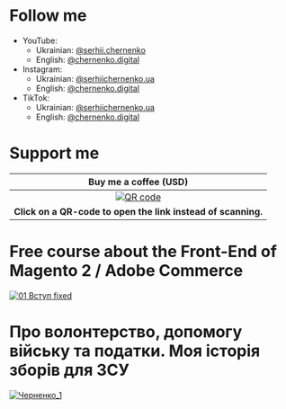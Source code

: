 # Follow me

- YouTube:
    - Ukrainian: <a href="https://youtube.com/@serhii.chernenko" target="_blank">@serhii.chernenko</a>
    - English: <a href="https://youtube.com/@chernenko.digital" target="_blank">@chernenko.digital</a>
- Instagram:
    - Ukrainian: <a href="https://www.instagram.com/serhiichernenko.ua" target="_blank">@serhiichernenko.ua</a>
    - English: <a href="https://www.instagram.com/chernenko.digital" target="_blank">@chernenko.digital</a>
- TikTok:
    - Ukrainian: <a href="https://www.tiktok.com/@serhiichernenko.ua" target="_blank">@serhiichernenko.ua</a>
    - English: <a href="https://www.tiktok.com/@chernenko.digital" target="_blank">@chernenko.digital</a>

# Support me

<table>
  <thead>
    <tr>
      <th><strong>Buy me a coffee (USD)</strong></th>
      <!--<th><strong>Monobank (USD)</strong></th>-->
      <!--<th><strong>Monobank (UAH)</strong></th>-->
      <!--<th><strong>Monobank (EUR)</strong></th>-->
    </tr>
  </thead>
  <tbody>
    <tr>
      <td align="center">
        <a href="https://www.buymeacoffee.com/serhiichernenko" target="_blank" style="display: inline-flex; justify-content: center; width: 100">
          <img src="https://user-images.githubusercontent.com/28815318/237051591-a196cad8-cdf8-4ec2-adc3-124336b62597.png" alt="QR code" />
        </a>
      </td>
      <!--<td>
        <a href="https://send.monobank.ua/jar/5pKvSvTFYU" target="_blank">
          <img src="https://user-images.githubusercontent.com/28815318/237056378-7bf7a06a-7a74-4765-bc8d-f746ef0791fa.png" alt="QR code"/>
        </a>
      </td>-->
      <!--<td>
        <a href="https://send.monobank.ua/jar/4ZGhPQqyMh" target="_blank">
          <img src="https://user-images.githubusercontent.com/28815318/237060525-09c502cf-6047-49d2-9d8b-4fed497f4aef.png" alt="QR code"/>
        </a>
      </td>-->
      <!--<td>
        <a href="https://send.monobank.ua/jar/7uSXV1eTpX" target="_blank">
          <img src="https://user-images.githubusercontent.com/28815318/237057402-6953dade-60d6-4a17-985d-97d4688c9724.png" alt="QR code"/>
        </a>
      </td>-->
    </tr>
    <tr>
      <td colspan="4" align="center"><strong>Click on a QR-code to open the link instead of scanning.</strong></td>
    </tr>
  </tbody>
</table>

# Free course about the Front-End of Magento 2 / Adobe Commerce
[![01  Вступ fixed](https://user-images.githubusercontent.com/28815318/230770894-119f79aa-7c93-4f18-9dbd-8fe5b060eb9f.png)](https://youtube.com/playlist?list=PLSep1ckXq6QGE1u23jafNnlT-2BOCKxVZ)

# Про волонтерство, допомогу війську та податки. Моя історія зборів для ЗСУ
[![Черненко_1](https://github.com/serhii-chernenko/serhii-chernenko/assets/28815318/1ff12e46-51a9-4625-8348-406f8b976efc)](https://dou.ua/forums/topic/49503/)

